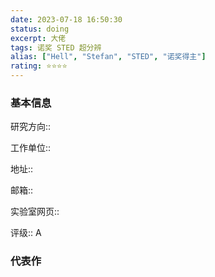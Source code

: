 ```yaml
---
date: 2023-07-18 16:50:30
status: doing
excerpt: 大佬
tags: 诺奖 STED 超分辨
alias: ["Hell", "Stefan", "STED", "诺奖得主"]
rating: ⭐⭐⭐⭐
---
```


### 基本信息
<!-- 在冒号之后写，方便 dataview 检索并汇总内容 -->

研究方向:: 

工作单位:: 

地址:: 

邮箱:: 

实验室网页:: 

评级:: A

### 代表作
<!-- 可以从 google scholar 或者 web of science 中找，5 篇左右即可 -->

